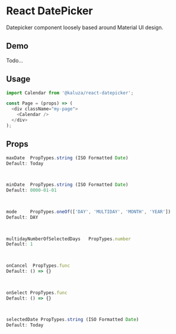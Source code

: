 # React DatePicker

Datepicker component loosely based around Material UI design.

Demo
----

Todo...

Usage
-----

```js
import Calendar from '@kaluza/react-datepicker';

const Page = (props) => (
  <div className="my-page">
    <Calendar />
  </div>
);
```

Props
-----

```js
maxDate  PropTypes.string (ISO Formatted Date)
Default: Today

 

minDate  PropTypes.string (ISO Formatted Date)
Default: 0000-01-01

 

mode     PropTypes.oneOf(['DAY', 'MULTIDAY', 'MONTH', 'YEAR'])
Default: DAY

 

multidayNumberOfSelectedDays   PropTypes.number
Default: 1

 

onCancel  PropTypes.func
Default: () => {}

 

onSelect PropTypes.func
Default: () => {}

 

selectedDate PropTypes.string (ISO Formatted Date)
Default: Today

```
